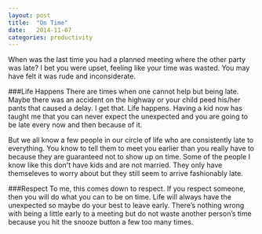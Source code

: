```yaml
---
layout: post
title:  "On Time"
date:   2014-11-07
categories: productivity
---
```


When was the last time you had a planned meeting where the other party was late? I bet you were upset, feeling like your time was wasted. You may have felt it was rude and inconsiderate.

###Life Happens
There are times when one cannot help but being late. Maybe there was an accident on the highway or your child peed his/her pants that caused a delay. I get that. Life happens. Having a kid now has taught me that you can never expect the unexpected and you are going to be late every now and then because of it.

But we all know a few people in our circle of life who are consistently late to everything. You know to tell them to meet you earlier than you really have to because they are guaranteed not to show up on time. Some of the people I know like this don't have kids and are not married. They only have themseleves to worry about but they still seem to arrive fashionably late.

###Respect
To me, this comes down to respect. If you respect someone, then you will do what you can to be on time. Life will always have the unexpected so maybe do your best to leave early. There’s nothing wrong with being a little early to a meeting but do not waste another person’s time because you hit the snooze button a few too many times.

